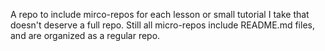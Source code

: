 A repo to include mirco-repos for each lesson or small tutorial I take that doesn't deserve a full repo. Still all micro-repos include README.md files, and are organized as a regular repo.